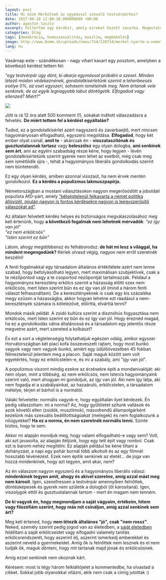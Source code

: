 ```yaml
---
layout: post
title: Mi köze Merkelnek az egymással szexelő testvérpárhoz?
date: 2017-09-10 11:00:18.000000000 +00:00
author: agoston_laszlo
excerpt: Feltettem egy kérdést, amely ezreket hozott zavarba. Megmutatom, miért fontos ez a kérdés és miért nem létezik olyan, mint 'általános erkölcs' vagy 'általános jó'. És ezek elfogadása miért életbevágó a társadalom számára.
categories: blog
tags: [demokrácia, homoszexualitás, muszlim, megbékélés]
image: http://www.bumm.sk/uploads/news/714/139714/merkel-nyerte-a-nemet-valasztasokat-de-abszolut-nem-lehet-boldog_139714.jpg
lang: hu
---
```

Vasárnap este - szándékosan - nagy vihart kavart egy posztom, amelyben a következő kérdést tettem fel:

*"egy testvérpár úgy dönt, ki akarja egymással próbálni a szexet. Minden létező módon védekeznének, gondolatkísérletünk szerint a teherbeesés esélye 0%, az eset egyszeri, sohasem ismételnék meg.
Nem ártanak vele senkinek, de az egyik legnagyobb tabut döntögetik.
Elfogadod vagy ellenzed? Miért?"*

![](http://agostonlaszlo.hu/images/meleghazassag.jpg)

Jött is rá 12 óra alatt 500 komment (!), sokakat indított válaszadásra a felvetés. **De miért tettem fel a kérdést egyáltalán?**

Tudod, ez a gondolatkísérlet azért nagyszerű és zavarbaejtő, mert nincsen hagyományosan elfogadható, egyszerű megoldása. **Elfogadod**, hogy két ember olyat csinál, **amit te** - akárcsak én - **visszataszítónak és gusztustalannak tartasz** vagy **beleszólsz** egy olyan dologba, **ami senkinek sem árt**, ami az egyéni szabadság része kéne, hogy legyen - lévén gondolatkísérletünk szerint gyerek nem lehet az esetből, még csak meg sem ismétlődik újra -, tehát a hagyományos liberális gondolkodás szerint nem büntetendő.

Ez egy olyan kérdés, amiben azonnal visszaüt, ha nem érvek mentén gondolkozol. **Ez a kérdés a populizmus lakmuszpapírja.**

Németországban a mostani választásokon nagyon megerősödött a joboldali populista AfD-párt, amely ["kétségtelenül felkavarta a német politika állóvizét, miután nagyon is fontos kérdésekre nagyon is leegyszerűsítő válaszokat ad"](http://index.hu/kulfold/2017/09/24/afd_alternativa_nemetorszagnak_nemetorszag_valasztas/).

Az általam felvetett kérdés helyes és biztonságos megválaszolásához meg kell értenünk, hogy **a következő fogalmak nem lehetnek mérvadók**:
*"ez így van jól"* <br />
*"ez nem erkölcsös"* <br />
*"Isten szerint ez bűn"* <br />

Látom, ahogy megdöbbensz és felháborodsz: **de hát mi lesz a világgal, ha mindent megengedünk?** Kérlek olvasd végig, nagyon nem erről szeretnék beszélni!

A fenti fogalmakkal egy társadalom általános értékítélete azért nem lenne szabad, hogy befolyásolható legyen, mert maximálisan szubjektívek, csak a te nézőpontod vagy a te csoportod nézőpontját tartalmazzák. Például a hagyományos keresztény erkölcs szerint a házasság előtti szex nem erkölcsös, mert Isten szerint bűn és ez így van jól (mind a három fenti választ felhasználtam). De a keresztényeknek is csak egy kis százaléka megy szűzen a házasságba, akkor hogyan lehetne ezt ráadásul a nem-keresztények számára is kötelezővé, előírttá, elvárttá tenni?

Mondok másik példát. A zsidó kultúra szerint a disznóhús fogyasztása nem erkölcsös, mert Isten szerint ez bűn és ez így van jól. Hogy éreznéd magad, ha ez a gondolkodás válna általánossá és a társadalom egy jelentős része megvetne azért, mert szereted a kolbászt?

És ezt a sort a végtelenségig folytathatjuk egészen odáig, amikor egyszer Horvátországban két piaci kofa összeveszett rajtam, hogy most bunkó vagyok vagy nem vagyok bunkó, amiért egy üdülőövezetben 45 fokban félmeztelenül jelentem meg a piacon. Saját maguk között sem volt egyetértés, hogy ez erkölcstelen-e, és mi a szabály, ami "így van jól".

A populizmus viszont mindig ezekre az érzésekre építi a mondanivalóját: aki nem olyan, mint a többség, az nem erkölcsös, nem Isten/a hagyományaink szerint való, mert ahogyan mi gondoljuk, az így van jól. Aki nem így látja, aki nem fogadja el a szabályainkat, az hazaáruló, erkölcstelen, a társadalom mételye, térjen el bárhol is a normától.

Valaki felvetette: normális vagyok-e, hogy egyáltalán ilyet kérdezek. Én pedig válaszoltam: mi a norma? Az, hogy gyűlöletet szítunk vallások és azok követői ellen (zsidók, muszlimok), másodrendű állampolgárként kezelünk más szexuális beállítottságúakat (melegek) és nem foglalkozunk a nőügyekkel? **Ha ez a norma, én nem szeretnék normális lenni.** Szinte biztos, hogy te sem.

Akkor mi alapján mondjuk meg, hogy valami elfogadható-e vagy sem? Volt, aki azt javasolta, az alapján ítéljünk, hogy egy tett épít vagy rombol. Csak ezt is baromi nehéz megítélni. Ez alapján például be kéne tiltani a dohányzást, a napi egy pohár bornál több alkoholt és az egy filmnél hosszabb tévénézést. Ezek nem építik senkinek az életét... de joga van hozzá mindenkinek, hogy azt tegyen, amit akar, nem? 

Az én válaszom nagyon egyszerű és a hagyományos liberális válasz: **mindenkinek tegyen amit, ahogy és akivel szeretne, amíg azzal mást meg nem károsít**. Igen, szexelhessen a testvérpár amennyiben felnőttek, döntésképesek és gyerek nem születik a dologból (őt károsítaná). Igen, viszolygok ettől és gusztustalannak tartom - mert én magam nem tenném. 

**De ki vagyok én, hogy megmondjam a saját vágyaim, értékeim, hitem vagy filozófiám szerint, hogy más mit csináljon, amíg azzal senkinek sem árt?**

Meg kell értened, hogy **nem létezik általános "jó", csak "nem rossz"**. Neked, személy szerint pedig jogod van az életedben, a <u>saját életedben</u> felállítani a saját erkölcseidet vagy elfogadni valamely tanítás erkölcsrendszerét, hogy aszerint élj, aszerint ismerkedj emberekkel és aszerint neveld a gyermekeidet. Amíg ők is felnőttek nem lesznek és el nem tudják ők, maguk dönteni, hogy mit tartanak majd jónak és erkölcsösnek. 

Amíg ezzel senkinek nem okoznak kárt.

Kérésem: most is tégy három felkiáltójelet a kommentedbe, ha olvastad a cikket. Sokkal jobb olyanokkal vitázni, akik nem csak a címig jutottak :)
